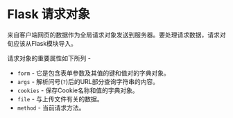 # Flask 请求对象

来自客户端网页的数据作为全局请求对象发送到服务器。要处理请求数据，请求对旬应该从Flask模块导入。

请求对象的重要属性如下所列 -

- `form` - 它是包含表单参数及其值的键和值对的字典对象。
- `args` - 解析问号(`?`)后的URL部分查询字符串的内容。
- `cookies` - 保存Cookie名称和值的字典对象。
- `file` - 与上传文件有关的数据。
- `method` - 当前请求方法。